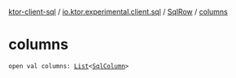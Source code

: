 [ktor-client-sql](../../index.md) / [io.ktor.experimental.client.sql](../index.md) / [SqlRow](index.md) / [columns](./columns.md)

# columns

`open val columns: `[`List`](https://kotlinlang.org/api/latest/jvm/stdlib/kotlin.collections/-list/index.html)`<`[`SqlColumn`](../-sql-column/index.md)`>`